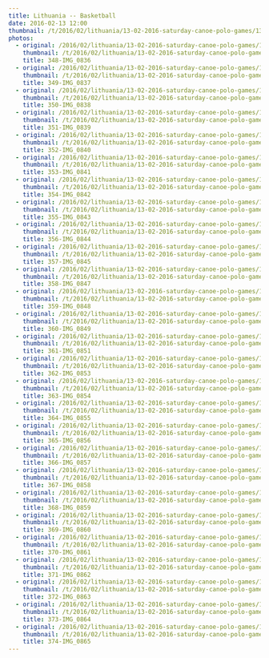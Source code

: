 ```yaml
---
title: Lithuania -- Basketball
date: 2016-02-13 12:00
thumbnail: /t/2016/02/lithuania/13-02-2016-saturday-canoe-polo-games/13-02-2016-basketball/348-img_0836.jpg
photos:
  - original: /2016/02/lithuania/13-02-2016-saturday-canoe-polo-games/13-02-2016-basketball/348-img_0836.jpg
    thumbnail: /t/2016/02/lithuania/13-02-2016-saturday-canoe-polo-games/13-02-2016-basketball/348-img_0836.jpg
    title: 348-IMG_0836
  - original: /2016/02/lithuania/13-02-2016-saturday-canoe-polo-games/13-02-2016-basketball/349-img_0837.jpg
    thumbnail: /t/2016/02/lithuania/13-02-2016-saturday-canoe-polo-games/13-02-2016-basketball/349-img_0837.jpg
    title: 349-IMG_0837
  - original: /2016/02/lithuania/13-02-2016-saturday-canoe-polo-games/13-02-2016-basketball/350-img_0838.jpg
    thumbnail: /t/2016/02/lithuania/13-02-2016-saturday-canoe-polo-games/13-02-2016-basketball/350-img_0838.jpg
    title: 350-IMG_0838
  - original: /2016/02/lithuania/13-02-2016-saturday-canoe-polo-games/13-02-2016-basketball/351-img_0839.jpg
    thumbnail: /t/2016/02/lithuania/13-02-2016-saturday-canoe-polo-games/13-02-2016-basketball/351-img_0839.jpg
    title: 351-IMG_0839
  - original: /2016/02/lithuania/13-02-2016-saturday-canoe-polo-games/13-02-2016-basketball/352-img_0840.jpg
    thumbnail: /t/2016/02/lithuania/13-02-2016-saturday-canoe-polo-games/13-02-2016-basketball/352-img_0840.jpg
    title: 352-IMG_0840
  - original: /2016/02/lithuania/13-02-2016-saturday-canoe-polo-games/13-02-2016-basketball/353-img_0841.jpg
    thumbnail: /t/2016/02/lithuania/13-02-2016-saturday-canoe-polo-games/13-02-2016-basketball/353-img_0841.jpg
    title: 353-IMG_0841
  - original: /2016/02/lithuania/13-02-2016-saturday-canoe-polo-games/13-02-2016-basketball/354-img_0842.jpg
    thumbnail: /t/2016/02/lithuania/13-02-2016-saturday-canoe-polo-games/13-02-2016-basketball/354-img_0842.jpg
    title: 354-IMG_0842
  - original: /2016/02/lithuania/13-02-2016-saturday-canoe-polo-games/13-02-2016-basketball/355-img_0843.jpg
    thumbnail: /t/2016/02/lithuania/13-02-2016-saturday-canoe-polo-games/13-02-2016-basketball/355-img_0843.jpg
    title: 355-IMG_0843
  - original: /2016/02/lithuania/13-02-2016-saturday-canoe-polo-games/13-02-2016-basketball/356-img_0844.jpg
    thumbnail: /t/2016/02/lithuania/13-02-2016-saturday-canoe-polo-games/13-02-2016-basketball/356-img_0844.jpg
    title: 356-IMG_0844
  - original: /2016/02/lithuania/13-02-2016-saturday-canoe-polo-games/13-02-2016-basketball/357-img_0845.jpg
    thumbnail: /t/2016/02/lithuania/13-02-2016-saturday-canoe-polo-games/13-02-2016-basketball/357-img_0845.jpg
    title: 357-IMG_0845
  - original: /2016/02/lithuania/13-02-2016-saturday-canoe-polo-games/13-02-2016-basketball/358-img_0847.jpg
    thumbnail: /t/2016/02/lithuania/13-02-2016-saturday-canoe-polo-games/13-02-2016-basketball/358-img_0847.jpg
    title: 358-IMG_0847
  - original: /2016/02/lithuania/13-02-2016-saturday-canoe-polo-games/13-02-2016-basketball/359-img_0848.jpg
    thumbnail: /t/2016/02/lithuania/13-02-2016-saturday-canoe-polo-games/13-02-2016-basketball/359-img_0848.jpg
    title: 359-IMG_0848
  - original: /2016/02/lithuania/13-02-2016-saturday-canoe-polo-games/13-02-2016-basketball/360-img_0849.jpg
    thumbnail: /t/2016/02/lithuania/13-02-2016-saturday-canoe-polo-games/13-02-2016-basketball/360-img_0849.jpg
    title: 360-IMG_0849
  - original: /2016/02/lithuania/13-02-2016-saturday-canoe-polo-games/13-02-2016-basketball/361-img_0851.jpg
    thumbnail: /t/2016/02/lithuania/13-02-2016-saturday-canoe-polo-games/13-02-2016-basketball/361-img_0851.jpg
    title: 361-IMG_0851
  - original: /2016/02/lithuania/13-02-2016-saturday-canoe-polo-games/13-02-2016-basketball/362-img_0853.jpg
    thumbnail: /t/2016/02/lithuania/13-02-2016-saturday-canoe-polo-games/13-02-2016-basketball/362-img_0853.jpg
    title: 362-IMG_0853
  - original: /2016/02/lithuania/13-02-2016-saturday-canoe-polo-games/13-02-2016-basketball/363-img_0854.jpg
    thumbnail: /t/2016/02/lithuania/13-02-2016-saturday-canoe-polo-games/13-02-2016-basketball/363-img_0854.jpg
    title: 363-IMG_0854
  - original: /2016/02/lithuania/13-02-2016-saturday-canoe-polo-games/13-02-2016-basketball/364-img_0855.jpg
    thumbnail: /t/2016/02/lithuania/13-02-2016-saturday-canoe-polo-games/13-02-2016-basketball/364-img_0855.jpg
    title: 364-IMG_0855
  - original: /2016/02/lithuania/13-02-2016-saturday-canoe-polo-games/13-02-2016-basketball/365-img_0856.jpg
    thumbnail: /t/2016/02/lithuania/13-02-2016-saturday-canoe-polo-games/13-02-2016-basketball/365-img_0856.jpg
    title: 365-IMG_0856
  - original: /2016/02/lithuania/13-02-2016-saturday-canoe-polo-games/13-02-2016-basketball/366-img_0857.jpg
    thumbnail: /t/2016/02/lithuania/13-02-2016-saturday-canoe-polo-games/13-02-2016-basketball/366-img_0857.jpg
    title: 366-IMG_0857
  - original: /2016/02/lithuania/13-02-2016-saturday-canoe-polo-games/13-02-2016-basketball/367-img_0858.jpg
    thumbnail: /t/2016/02/lithuania/13-02-2016-saturday-canoe-polo-games/13-02-2016-basketball/367-img_0858.jpg
    title: 367-IMG_0858
  - original: /2016/02/lithuania/13-02-2016-saturday-canoe-polo-games/13-02-2016-basketball/368-img_0859.jpg
    thumbnail: /t/2016/02/lithuania/13-02-2016-saturday-canoe-polo-games/13-02-2016-basketball/368-img_0859.jpg
    title: 368-IMG_0859
  - original: /2016/02/lithuania/13-02-2016-saturday-canoe-polo-games/13-02-2016-basketball/369-img_0860.jpg
    thumbnail: /t/2016/02/lithuania/13-02-2016-saturday-canoe-polo-games/13-02-2016-basketball/369-img_0860.jpg
    title: 369-IMG_0860
  - original: /2016/02/lithuania/13-02-2016-saturday-canoe-polo-games/13-02-2016-basketball/370-img_0861.jpg
    thumbnail: /t/2016/02/lithuania/13-02-2016-saturday-canoe-polo-games/13-02-2016-basketball/370-img_0861.jpg
    title: 370-IMG_0861
  - original: /2016/02/lithuania/13-02-2016-saturday-canoe-polo-games/13-02-2016-basketball/371-img_0862.jpg
    thumbnail: /t/2016/02/lithuania/13-02-2016-saturday-canoe-polo-games/13-02-2016-basketball/371-img_0862.jpg
    title: 371-IMG_0862
  - original: /2016/02/lithuania/13-02-2016-saturday-canoe-polo-games/13-02-2016-basketball/372-img_0863.jpg
    thumbnail: /t/2016/02/lithuania/13-02-2016-saturday-canoe-polo-games/13-02-2016-basketball/372-img_0863.jpg
    title: 372-IMG_0863
  - original: /2016/02/lithuania/13-02-2016-saturday-canoe-polo-games/13-02-2016-basketball/373-img_0864.jpg
    thumbnail: /t/2016/02/lithuania/13-02-2016-saturday-canoe-polo-games/13-02-2016-basketball/373-img_0864.jpg
    title: 373-IMG_0864
  - original: /2016/02/lithuania/13-02-2016-saturday-canoe-polo-games/13-02-2016-basketball/374-img_0865.jpg
    thumbnail: /t/2016/02/lithuania/13-02-2016-saturday-canoe-polo-games/13-02-2016-basketball/374-img_0865.jpg
    title: 374-IMG_0865
---
```

